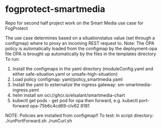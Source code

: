 # fogprotect-smartmedia
Repo for second half project work on the Smart Media use case for FogProtect

The use case determines based on a situationstatus value (set through a configmap) where to proxy an incoming REST request to.
Note:  The OPA policy is automatically loaded from the configmap by the deployment-opa file
       OPA is brought up automatically by the files in the templates directory
To run:
1. Install the configmaps in the yaml directory (moduleConfig.yaml and either safe-situation.yaml or unsafe-high-situation)
2. Load policy configmap: yaml/policy_smartmedia.yaml
3. Install the yaml to externalize the ingress gateway: sm-smartmedia-ingress.yaml
4. helm install sm oci://ghcr.io/elsalant/smartmedia-chart
5. kubectl get pods - get pod for opa then forward, e.g. 
   kubectl port-forward opa-75b6c4cd69-clv62 8181

NOTE: Policies are installed from configmap!!
To test:
In script directory:
./runPortForward.sh
./runCurl.sh

